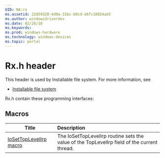 ```yaml
---
UID: NA:rx
ms.assetid: 22d59328-4d0a-31bc-b0cd-e6fc10024ad3
ms.author: windowsdriverdev
ms.date: 02/26/18
ms.keywords: 
ms.prod: windows-hardware
ms.technology: windows-devices
ms.topic: portal
---
```


# Rx.h header



This header is used by Installable file system. For more information, see
- [Installable file system](../_ifsk/index.md)

Rx.h contain these programming interfaces:


## Macros

| Title   | Description   |
| ---- |:---- |
| [IoSetTopLevelIrp macro](nf-rx-iosettoplevelirp.md) | The IoSetTopLevelIrp routine sets the value of the TopLevelIrp field of the current thread. |
